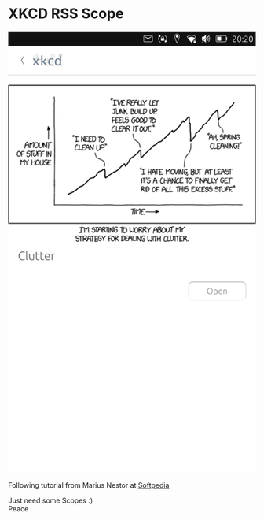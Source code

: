 # XKCD RSS Scope
  
![](https://raw.githubusercontent.com/dofishswim/scopes/master/xkcd/xkcdscope/images/screenshot.png)  
  
Following tutorial from Marius Nestor at [Softpedia](http://news.softpedia.com/news/How-to-Create-a-RSS-Scope-for-Ubuntu-Phone-474352.shtml)  
  
Just need some Scopes :)  
Peace  

